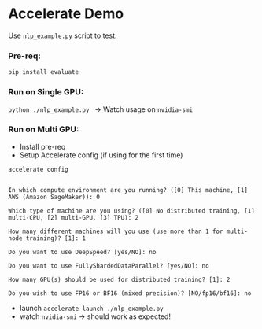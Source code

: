 # Accelerate Demo

Use `nlp_example.py` script to test. 

### Pre-req:
```
pip install evaluate
```

### Run on Single GPU:
`python ./nlp_example.py ` -> Watch usage on `nvidia-smi`

### Run on Multi GPU:
- Install pre-req
- Setup Accelerate config (if using for the first time)
```
accelerate config 


In which compute environment are you running? ([0] This machine, [1] AWS (Amazon SageMaker)): 0

Which type of machine are you using? ([0] No distributed training, [1] multi-CPU, [2] multi-GPU, [3] TPU): 2

How many different machines will you use (use more than 1 for multi-node training)? [1]: 1

Do you want to use DeepSpeed? [yes/NO]: no

Do you want to use FullyShardedDataParallel? [yes/NO]: no

How many GPU(s) should be used for distributed training? [1]: 2

Do you wish to use FP16 or BF16 (mixed precision)? [NO/fp16/bf16]: no
```

- launch `accelerate launch ./nlp_example.py` 
- watch `nvidia-smi` -> should work as expected!